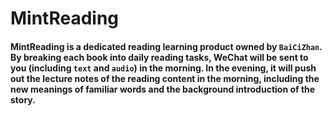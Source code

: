 # MintReading
#### MintReading is a dedicated reading learning product owned by `BaiCiZhan`. By breaking each book into daily reading tasks, WeChat will be sent to you (including `text` and `audio`) in the morning. In the evening, it will push out the lecture notes of the reading content in the morning, including the new meanings of familiar words and the background introduction of the story.
